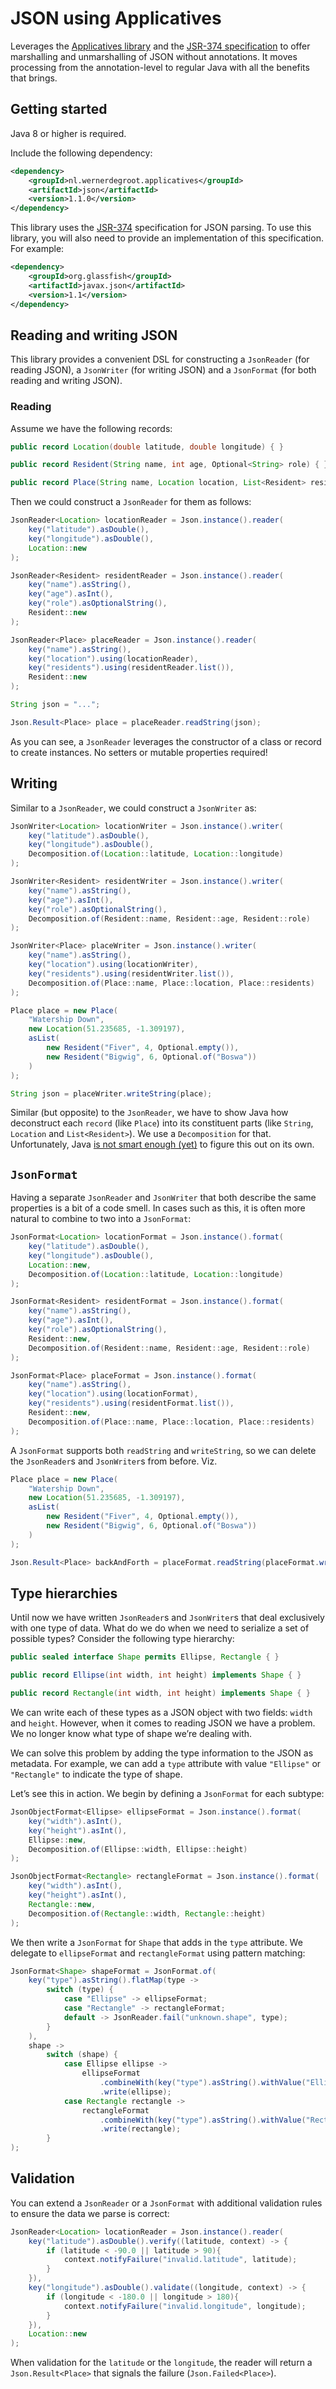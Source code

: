 # JSON using Applicatives

Leverages the [Applicatives library](https://github.com/wernerdegroot/applicatives) and the [JSR-374 specification](https://javaee.github.io/jsonp/index.html) to offer marshalling and unmarshalling of JSON without annotations. It moves processing from the annotation-level to regular Java with all the benefits that brings.

## Getting started

Java 8 or higher is required.

Include the following dependency:

```xml
<dependency>
    <groupId>nl.wernerdegroot.applicatives</groupId>
    <artifactId>json</artifactId>
    <version>1.1.0</version>
</dependency>
```

This library uses the [JSR-374](https://javaee.github.io/jsonp/) specification for JSON parsing. To use this library, you will also need to provide an implementation of this specification. For example:

```xml
<dependency>
    <groupId>org.glassfish</groupId>
    <artifactId>javax.json</artifactId>
    <version>1.1</version>
</dependency>
```

## Reading and writing JSON

This library provides a convenient DSL for constructing a `JsonReader` (for reading JSON), a `JsonWriter` (for writing JSON) and a `JsonFormat` (for both reading and writing JSON).

### Reading

Assume we have the following records:

```java
public record Location(double latitude, double longitude) { }

public record Resident(String name, int age, Optional<String> role) { }

public record Place(String name, Location location, List<Resident> residents) { }
```

Then we could construct a `JsonReader` for them as follows:

```java
JsonReader<Location> locationReader = Json.instance().reader(
    key("latitude").asDouble(),
    key("longitude").asDouble(),
    Location::new
);

JsonReader<Resident> residentReader = Json.instance().reader(
    key("name").asString(),
    key("age").asInt(),
    key("role").asOptionalString(),
    Resident::new
);

JsonReader<Place> placeReader = Json.instance().reader(
    key("name").asString(),
    key("location").using(locationReader),
    key("residents").using(residentReader.list()),
    Resident::new
);

String json = "...";

Json.Result<Place> place = placeReader.readString(json);
```

As you can see, a `JsonReader` leverages the constructor of a class or record to create instances. No setters or mutable properties required!

## Writing

Similar to a `JsonReader`, we could construct a `JsonWriter` as:

```java
JsonWriter<Location> locationWriter = Json.instance().writer(
    key("latitude").asDouble(),
    key("longitude").asDouble(),
    Decomposition.of(Location::latitude, Location::longitude)
);

JsonWriter<Resident> residentWriter = Json.instance().writer(
    key("name").asString(),
    key("age").asInt(),
    key("role").asOptionalString(),
    Decomposition.of(Resident::name, Resident::age, Resident::role)
);

JsonWriter<Place> placeWriter = Json.instance().writer(
    key("name").asString(),
    key("location").using(locationWriter),
    key("residents").using(residentWriter.list()),
    Decomposition.of(Place::name, Place::location, Place::residents)
);

Place place = new Place(
    "Watership Down",
    new Location(51.235685, -1.309197),
    asList(
        new Resident("Fiver", 4, Optional.empty()),
        new Resident("Bigwig", 6, Optional.of("Boswa"))
    )
);

String json = placeWriter.writeString(place);
```

Similar (but opposite) to the `JsonReader`, we have to show Java how deconstruct each `record` (like `Place`) into its constituent parts (like `String`, `Location` and `List<Resident>`). We use a `Decomposition` for that. Unfortunately, Java [is not smart enough (yet)](https://openjdk.org/projects/amber/design-notes/towards-better-serialization#sidebar-pattern-matching) to figure this out on its own.

## `JsonFormat`

Having a separate `JsonReader` and `JsonWriter` that both describe the same properties is a bit of a code smell. In cases such as this, it is often more natural to combine to two into a `JsonFormat`:

```java
JsonFormat<Location> locationFormat = Json.instance().format(
    key("latitude").asDouble(),
    key("longitude").asDouble(),
    Location::new,
    Decomposition.of(Location::latitude, Location::longitude)
);

JsonFormat<Resident> residentFormat = Json.instance().format(
    key("name").asString(),
    key("age").asInt(),
    key("role").asOptionalString(),
    Resident::new,
    Decomposition.of(Resident::name, Resident::age, Resident::role)
);

JsonFormat<Place> placeFormat = Json.instance().format(
    key("name").asString(),
    key("location").using(locationFormat),
    key("residents").using(residentFormat.list()),
    Resident::new,
    Decomposition.of(Place::name, Place::location, Place::residents)
);
```

A `JsonFormat` supports both `readString` and `writeString`, so we can delete the `JsonReader`s and `JsonWriter`s from before. Viz.

```java
Place place = new Place(
    "Watership Down",
    new Location(51.235685, -1.309197),
    asList(
        new Resident("Fiver", 4, Optional.empty()),
        new Resident("Bigwig", 6, Optional.of("Boswa"))
    )
);

Json.Result<Place> backAndForth = placeFormat.readString(placeFormat.writeString(place));
```

## Type hierarchies

Until now we have written `JsonReader`s and `JsonWriter`s that deal exclusively with one type of data. What do we do when we need to serialize a set of possible types? Consider the following type hierarchy:

```java
public sealed interface Shape permits Ellipse, Rectangle { }

public record Ellipse(int width, int height) implements Shape { }

public record Rectangle(int width, int height) implements Shape { }
```

We can write each of these types as a JSON object with two fields: `width` and `height`. However, when it comes to reading JSON we have a problem. We no longer know what type of shape we’re dealing with.

We can solve this problem by adding the type information to the JSON as metadata. For example, we can add a `type` attribute with value `"Ellipse"` or `"Rectangle"` to indicate the type of shape.

Let’s see this in action. We begin by defining a `JsonFormat` for each subtype:

```java
JsonObjectFormat<Ellipse> ellipseFormat = Json.instance().format(
    key("width").asInt(),
    key("height").asInt(),
    Ellipse::new,
    Decomposition.of(Ellipse::width, Ellipse::height)
);

JsonObjectFormat<Rectangle> rectangleFormat = Json.instance().format(
    key("width").asInt(),
    key("height").asInt(),
    Rectangle::new,
    Decomposition.of(Rectangle::width, Rectangle::height)
);
```

We then write a `JsonFormat` for `Shape` that adds in the `type` attribute. We delegate to `ellipseFormat` and `rectangleFormat` using pattern matching:

```java
JsonFormat<Shape> shapeFormat = JsonFormat.of(
    key("type").asString().flatMap(type -> 
        switch (type) {
            case "Ellipse" -> ellipseFormat;
            case "Rectangle" -> rectangleFormat;
            default -> JsonReader.fail("unknown.shape", type);
        }
    ),
    shape -> 
        switch (shape) {
            case Ellipse ellipse ->
                ellipseFormat
                    .combineWith(key("type").asString().withValue("Ellipse"))
                    .write(ellipse);
            case Rectangle rectangle ->
                rectangleFormat
                    .combineWith(key("type").asString().withValue("Rectangle"))
                    .write(rectangle);
        }
);
```

## Validation

You can extend a `JsonReader` or a `JsonFormat` with additional validation rules to ensure the data we parse is correct:

```java
JsonReader<Location> locationReader = Json.instance().reader(
    key("latitude").asDouble().verify((latitude, context) -> {
        if (latitude < -90.0 || latitude > 90){
            context.notifyFailure("invalid.latitude", latitude);
        }
    }),
    key("longitude").asDouble().validate((longitude, context) -> {
        if (longitude < -180.0 || longitude > 180){
            context.notifyFailure("invalid.longitude", longitude);
        }
    }),
    Location::new
);
```

When validation for the `latitude` or the `longitude`, the reader will return a `Json.Result<Place>` that signals the failure (`Json.Failed<Place>`).